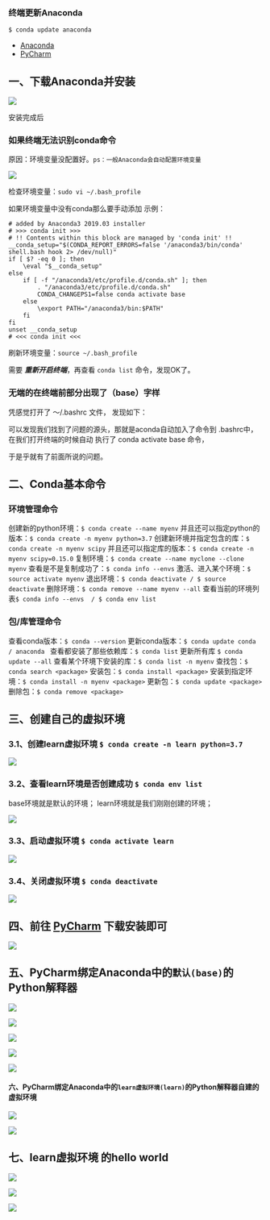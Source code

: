 



### 终端更新Anaconda

```bash
$ conda update anaconda
```





* [Anaconda](https://www.anaconda.com)
* [PyCharm](https://www.jetbrains.com/pycharm/download/#section=mac)

## 一、下载Anaconda并安装

![](https://upload-images.jianshu.io/upload_images/1859399-8911afe6d78e38ab.png?imageMogr2/auto-orient/strip%7CimageView2/2/w/1240)


安装完成后
### 如果终端无法识别conda命令
原因：环境变量没配置好。`ps：一般Anaconda会自动配置环境变量`

![](https://upload-images.jianshu.io/upload_images/1859399-05c532ed3f0bbe9c.png?imageMogr2/auto-orient/strip%7CimageView2/2/w/1240)


检查环境变量：`sudo vi ~/.bash_profile`

如果环境变量中没有conda那么要手动添加
示例：
```
# added by Anaconda3 2019.03 installer
# >>> conda init >>>
# !! Contents within this block are managed by 'conda init' !!
__conda_setup="$(CONDA_REPORT_ERRORS=false '/anaconda3/bin/conda' shell.bash hook 2> /dev/null)"
if [ $? -eq 0 ]; then
    \eval "$__conda_setup"
else
    if [ -f "/anaconda3/etc/profile.d/conda.sh" ]; then
        . "/anaconda3/etc/profile.d/conda.sh"
        CONDA_CHANGEPS1=false conda activate base
    else
        \export PATH="/anaconda3/bin:$PATH"
    fi
fi
unset __conda_setup
# <<< conda init <<<
```

刷新环境变量：`source ~/.bash_profile`

需要 ***重新开启终端***，再查看 `conda list` 命令，发现OK了。


###  无端的在终端前部分出现了（base）字样
凭感觉打开了   ～/.bashrc 文件， 发现如下：

可以发现我们找到了问题的源头，那就是aconda自动加入了命令到 .bashrc中，  在我们打开终端的时候自动 执行了   conda  activate base 命令，

于是乎就有了前面所说的问题。



## 二、Conda基本命令

### 环境管理命令
创建新的python环境：`$ conda create --name myenv`
并且还可以指定python的版本：`$ conda create -n myenv python=3.7`
创建新环境并指定包含的库：`$ conda create -n myenv scipy`
并且还可以指定库的版本：`$ conda create -n myenv scipy=0.15.0`
复制环境：`$ conda create --name myclone --clone myenv`
查看是不是复制成功了：`$ conda info --envs`
激活、进入某个环境：`$ source activate myenv`
退出环境：`$ conda deactivate / $ source deactivate`
删除环境：`$ conda remove --name myenv --all`
查看当前的环境列表`$ conda info --envs  / $ conda env list`

### 包/库管理命令
查看conda版本：`$ conda --version`
更新conda版本：`$ conda update conda / anaconda `
查看都安装了那些依赖库：`$ conda list`
更新所有库 `$ conda update --all`
查看某个环境下安装的库：`$ conda list -n myenv`
查找包：`$ conda search <package>`
安装包：`$ conda install <package>`
安装到指定环境：`$ conda install -n myenv <package>`
更新包：`$ conda update <package>`
删除包：`$ conda remove <package>`



## 三、创建自己的虚拟环境

### 3.1、创建learn虚拟环境 `$ conda create -n learn python=3.7`

![](https://upload-images.jianshu.io/upload_images/1859399-47c43588f3e4484e.png?imageMogr2/auto-orient/strip%7CimageView2/2/w/1240)

### 3.2、查看learn环境是否创建成功 `$ conda env list`

base环境就是默认的环境；
learn环境就是我们刚刚创建的环境；

![](https://upload-images.jianshu.io/upload_images/1859399-57f0e5182b88746d.png?imageMogr2/auto-orient/strip%7CimageView2/2/w/1240)

### 3.3、启动虚拟环境 `$ conda activate learn`

![](https://upload-images.jianshu.io/upload_images/1859399-19ecf4f23dcac852.png?imageMogr2/auto-orient/strip%7CimageView2/2/w/1240)

### 3.4、关闭虚拟环境 `$ conda deactivate`

![](https://upload-images.jianshu.io/upload_images/1859399-d9313bb102b2f3ad.png?imageMogr2/auto-orient/strip%7CimageView2/2/w/1240)


## 四、前往 [PyCharm](https://www.jetbrains.com/pycharm/download/#section=mac) 下载安装即可


![](https://upload-images.jianshu.io/upload_images/1859399-b1f33406c43d471d.png?imageMogr2/auto-orient/strip%7CimageView2/2/w/1240)



## 五、PyCharm绑定Anaconda中的`默认(base)`的Python解释器

![](https://upload-images.jianshu.io/upload_images/1859399-6ac3e21acbbc285f.png?imageMogr2/auto-orient/strip%7CimageView2/2/w/1240)

![](https://upload-images.jianshu.io/upload_images/1859399-093eff51d758e228.png?imageMogr2/auto-orient/strip%7CimageView2/2/w/1240)

![](https://upload-images.jianshu.io/upload_images/1859399-7825d976a6ccffe7.png?imageMogr2/auto-orient/strip%7CimageView2/2/w/1240)

![](https://upload-images.jianshu.io/upload_images/1859399-bcfd2d85c85be77d.png?imageMogr2/auto-orient/strip%7CimageView2/2/w/1240)

![](https://upload-images.jianshu.io/upload_images/1859399-96240c0dcdc536cb.png?imageMogr2/auto-orient/strip%7CimageView2/2/w/1240)


#### 六、PyCharm绑定Anaconda中的`learn虚拟环境(learn)`的Python解释器自建的虚拟环境

![](https://upload-images.jianshu.io/upload_images/1859399-5ebbdd5555c2ae40.png?imageMogr2/auto-orient/strip%7CimageView2/2/w/1240)

![](https://upload-images.jianshu.io/upload_images/1859399-3fb1a8d4ecee4c0a.png?imageMogr2/auto-orient/strip%7CimageView2/2/w/1240)



## 七、learn虚拟环境 的hello world

![](https://upload-images.jianshu.io/upload_images/1859399-eb5411377736b235.png?imageMogr2/auto-orient/strip%7CimageView2/2/w/1240)


![](https://upload-images.jianshu.io/upload_images/1859399-f9507342331c1c1b.png?imageMogr2/auto-orient/strip%7CimageView2/2/w/1240)

![](https://upload-images.jianshu.io/upload_images/1859399-5df6b148c5b225a8.png?imageMogr2/auto-orient/strip%7CimageView2/2/w/1240)
